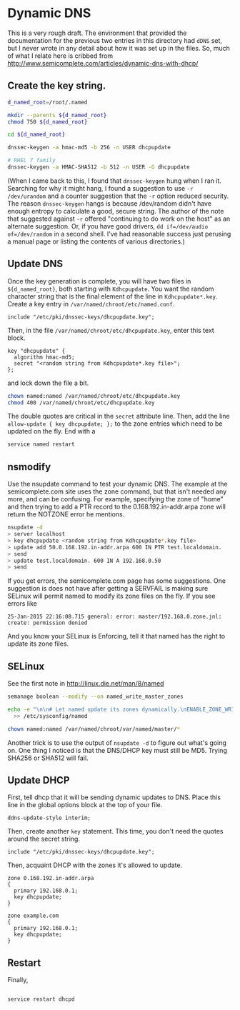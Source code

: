 # Dynamic DNS

This is a very rough draft. The environment that provided
the documentation for the previous two entries in this directory
had `dDNS` set, but I never wrote in any detail about how it was
set up in the files. So, much of what I relate here is cribbed
from http://www.semicomplete.com/articles/dynamic-dns-with-dhcp/

## Create the key string.

```bash
d_named_root=/root/.named

mkdir --parents ${d_named_root}
chmod 750 ${d_named_root}

cd ${d_named_root}

dnssec-keygen -a hmac-md5 -b 256 -n USER dhcpupdate

# RHEL 7 family
dnssec-keygen -a HMAC-SHA512 -b 512 -n USER -G dhcpupdate

```

(When I came back to this, I found that `dnssec-keygen` hung
when I ran it. Searching for why it might hang, I found a
suggestion to use `-r /dev/urandom` and a counter suggestion that
the `-r` option reduced security. The reason `dnssec-keygen` hangs
is because /dev/random didn't have enough entropy to calculate a
good, secure string. The author of the note that suggested against
`-r` offered "continuing to do work on the host" as an alternate
suggestion. Or, if you have good drivers,
`dd if=/dev/audio of=/dev/random` in a second shell. I've had
reasonable success just perusing a manual page or listing the
contents of various directories.)


## Update DNS

Once the key generation is complete, you will have two
files in `${d_named_root}`, both starting with `Kdhcpupdate`.
You want the random character string that is the final element
of the line in `Kdhcpupdate*.key`. Create a key entry in
`/var/named/chroot/etc/named.conf`.

```
include "/etc/pki/dnssec-keys/dhcpupdate.key";

```

Then, in the file `/var/named/chroot/etc/dhcpupdate.key`,
enter this text block.

```
key "dhcpupdate" {
  algorithm hmac-md5;
  secret "<random string from Kdhcpupdate*.key file>";
};

```

and lock down the file a bit.

```bash
chown named:named /var/named/chroot/etc/dhcpupdate.key
chmod 400 /var/named/chroot/etc/dhcpupdate.key

```


The double quotes are critical in the `secret` attribute line.
Then, add the line `allow-update { key dhcpupdate; };` to the
zone entries which need to be updated on the fly. End with a

```bash
service named restart

```

## nsmodify

Use the nsupdate command to test your dynamic DNS. The example
at the semicomplete.com site uses the zone command, but that isn't
needed any more, and can be confusing. For example, specifying the
zone of "home" and then trying to add a PTR record to the
0.168.192.in-addr.arpa zone will return the NOTZONE error he
mentions.

```bash
nsupdate -d
> server localhost
> key dhcpupdate <random string from Kdhcpupdate*.key file>
> update add 50.0.168.192.in-addr.arpa 600 IN PTR test.localdomain.
> send
> update test.localdomain. 600 IN A 192.168.0.50
> send

```

If you get errors, the semicomplete.com page has some suggestions.
One suggestion is does not have after getting a SERVFAIL is making
sure SELinux will permit named to modify its zone files on the fly.
If you see errors like

```
25-Jan-2015 22:16:08.715 general: error: master/192.168.0.zone.jnl: create: permission denied

```

And you know your SELinux is Enforcing, tell it that named has the right to update its zone files.



## SELinux

See the first note in http://linux.die.net/man/8/named

```bash
semanage boolean --modify --on named_write_master_zones

echo -e "\n\n# Let named update its zones dynamically.\nENABLE_ZONE_WRITE=yes" \
  >> /etc/sysconfig/named

chown named:named /var/named/chroot/var/named/master/*

```

Another trick is to use the output of `nsupdate -d` to figure out what's
going on. One thing I noticed is that the DNS/DHCP key must still be MD5.
Trying SHA256 or SHA512 will fail.


## Update DHCP

First, tell dhcp that it will be sending dynamic updates to DNS.
Place this line in the global options block at the top of your file.

```
ddns-update-style interim;

```


Then, create another `key` statement. This time, you don't need
the quotes around the secret string.

```
include "/etc/pki/dnssec-keys/dhcpupdate.key";

```

Then, acquaint DHCP with the zones it's allowed to update.

```
zone 0.168.192.in-addr.arpa
{
  primary 192.168.0.1;
  key dhcpupdate;
}

zone example.com
{
  primary 192.168.0.1;
  key dhcpupdate;
}

```

## Restart

Finally,

```bash

service restart dhcpd

``` 


